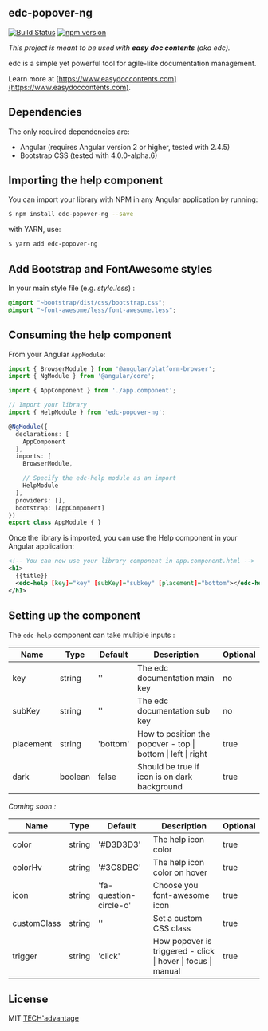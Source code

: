 ## edc-popover-ng

[![Build Status](https://travis-ci.org/tech-advantage/edc-popover-ng.svg?branch=master)](https://travis-ci.org/tech-advantage/edc-popover-ng)
[![npm version](https://badge.fury.io/js/edc-popover-ng.svg)](https://badge.fury.io/js/edc-popover-ng)

_This project is meant to be used with **easy doc contents** (aka edc)._

edc is a simple yet powerful tool for agile-like documentation
management.

Learn more at [https://www.easydoccontents.com](https://www.easydoccontents.com).

## Dependencies

The only required dependencies are:

- Angular (requires Angular version 2 or higher, tested with 2.4.5)
- Bootstrap CSS (tested with 4.0.0-alpha.6)


## Importing the help component


You can import your library with NPM in any Angular application by running:

```bash
$ npm install edc-popover-ng --save
```

with YARN, use:

```bash
$ yarn add edc-popover-ng
```

## Add Bootstrap and FontAwesome styles

In your main style file (e.g. _style.less_) :

```css
@import "~bootstrap/dist/css/bootstrap.css";
@import "~font-awesome/less/font-awesome.less";
```

## Consuming the help component


From your Angular `AppModule`:

```typescript
import { BrowserModule } from '@angular/platform-browser';
import { NgModule } from '@angular/core';

import { AppComponent } from './app.component';

// Import your library
import { HelpModule } from 'edc-popover-ng';

@NgModule({
  declarations: [
    AppComponent
  ],
  imports: [
    BrowserModule,

    // Specify the edc-help module as an import
    HelpModule
  ],
  providers: [],
  bootstrap: [AppComponent]
})
export class AppModule { }
```

Once the library is imported, you can use the Help component in your Angular application:

```xml
<!-- You can now use your library component in app.component.html -->
<h1>
  {{title}}
  <edc-help [key]="key" [subKey]="subkey" [placement]="bottom"></edc-help>
</h1>
```
## Setting up the component

The `edc-help` component can take multiple inputs :

| Name | Type | Default | Description | Optional |
|---|---|---|---|---|
| key | string | '' | The edc documentation main key | no |
| subKey |  string | '' | The edc documentation sub key | no |
| placement | string | 'bottom' | How to position the popover - top \| bottom \| left \| right | true |
| dark | boolean | false | Should be true if icon is on dark background | true |


_Coming soon :_

| Name | Type | Default | Description | Optional |
|---|---|---|---|---|
| color | string | '#D3D3D3' | The help icon color | true |
| colorHv | string | '#3C8DBC' | The help icon color on hover | true |
| icon |  string | 'fa-question-circle-o' | Choose you font-awesome icon | true |
| customClass | string | '' | Set a custom CSS class  | true |
| trigger | string | 'click' | How popover is triggered - click \| hover \| focus \| manual | true |

## License

MIT [TECH'advantage](mailto:contact@tech-advantage.com)
